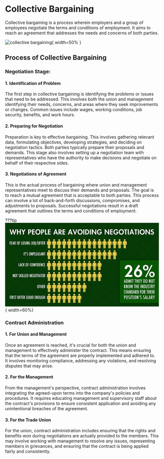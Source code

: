
# Collective Bargaining

Collective bargaining is a process wherein employers and a group of employees negotiate the terms and conditions of employment. It aims to reach an agreement that addresses the needs and concerns of both parties.


![collective bargaining](https://ceosa.org.za/wp-content/uploads/collective-bargaining-1.jpg){ width=50% }

## Process of Collective Bargaining
### Negotiation Stage:

#### 1. Identification of Problem
The first step in collective bargaining is identifying the problems or issues that need to be addressed. This involves both the union and management identifying their needs, concerns, and areas where they seek improvements or changes. Common issues include wages, working conditions, job security, benefits, and work hours.

#### 2. Preparing for Negotiation
Preparation is key to effective bargaining. This involves gathering relevant data, formulating objectives, developing strategies, and deciding on negotiation tactics. Both parties typically prepare their proposals and demands. This stage also involves setting up a negotiation team with representatives who have the authority to make decisions and negotiate on behalf of their respective sides.


#### 3. Negotiations of Agreement
This is the actual process of bargaining where union and management representatives meet to discuss their demands and proposals. The goal is to reach a mutual agreement that is acceptable to both parties. This process can involve a lot of back-and-forth discussions, compromises, and adjustments to proposals. Successful negotiations result in a draft agreement that outlines the terms and conditions of employment.


???tip
    ![Negotiate](<How to Negotiate a Job Offer - Management Guru.jpg>){ width=60%}



### Contract Administration

#### 1. For Union and Management
Once an agreement is reached, it's crucial for both the union and management to effectively administer the contract. This means ensuring that the terms of the agreement are properly implemented and adhered to. It involves monitoring compliance, addressing any violations, and resolving disputes that may arise.

#### 2. For the Management
From the management's perspective, contract administration involves integrating the agreed-upon terms into the company's policies and procedures. It requires educating management and supervisory staff about the contract's provisions to ensure consistent application and avoiding any unintentional breaches of the agreement.

#### 3. For the Trade Union
For the union, contract administration includes ensuring that the rights and benefits won during negotiations are actually provided to the members. This may involve working with management to resolve any issues, representing members in grievances, and ensuring that the contract is being applied fairly and consistently.

